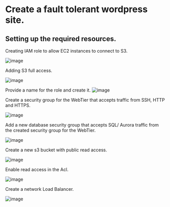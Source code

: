 # Create a fault tolerant wordpress site.

## Setting up the required resources.

Creating IAM role to allow EC2 instances to connect to S3.

![image](https://user-images.githubusercontent.com/80820244/235603080-279596dd-fe02-4c8f-8547-d899e3ebe5fe.png)

Adding S3 full access.

![image](https://user-images.githubusercontent.com/80820244/235603314-c3e9eb6a-5b70-4085-b39f-138e92dc4117.png)

Provide a name for the role and create it.
![image](https://user-images.githubusercontent.com/80820244/235604538-bc5879f3-ed97-4b76-812c-5d92bd42c39a.png)


Create a security group for the WebTier that accepts traffic from SSH, HTTP and HTTPS.

![image](https://user-images.githubusercontent.com/80820244/235604554-cce74a9d-2b27-4877-8d5a-60d720b07c44.png)

Add a new database security group that accepts SQL/ Aurora traffic from the created security group for the WebTier.

![image](https://user-images.githubusercontent.com/80820244/235605594-aa0ed1b8-79fb-4109-8d0d-56bd93d60753.png)


Create a new s3 bucket with public read access.

![image](https://user-images.githubusercontent.com/80820244/235606362-3f746656-84b4-4fee-9d2b-f77c83ed77a6.png)

Enable read access in the Acl.

![image](https://user-images.githubusercontent.com/80820244/235606540-f4a53c4a-66cd-4a68-9338-6342dd9d441f.png)


Create a network Load Balancer.

![image](https://user-images.githubusercontent.com/80820244/235607805-bd6dc8c1-204a-440a-8d89-7290beb005d2.png)
